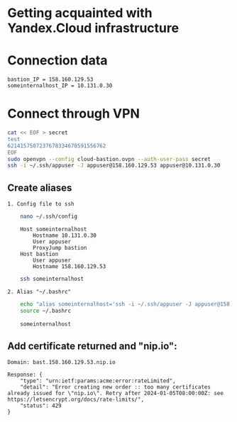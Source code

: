 Getting acquainted with Yandex.Cloud infrastructure
==================================================

# Connection data

    bastion_IP = 158.160.129.53
    someinternalhost_IP = 10.131.0.30

# Сonnect through VPN

```sh
cat << EOF > secret
test
6214157507237678334670591556762
EOF
sudo openvpn --config cloud-bastion.ovpn --auth-user-pass secret
ssh -i ~/.ssh/appuser -J appuser@158.160.129.53 appuser@10.131.0.30
```

## Create aliases

    1. Config file to ssh
        
```sh 
    nano ~/.ssh/config
```
            
        Host someinternalhost
            Hostname 10.131.0.30
            User appuser    
            ProxyJump bastion
        Host bastion
            User appuser
            Hostname 158.160.129.53

```sh
    ssh someinternalhost
```

    2. Alias "~/.bashrc"

```sh
    echo "alias someinternalhost='ssh -i ~/.ssh/appuser -J appuser@158.160.129.53 appuser@10.131.0.30'" >> ~/.bashrc
    source ~/.bashrc
    
    someinternalhost
```

## Add certificate returned and "nip.io":

    Domain: bast.158.160.129.53.nip.io

    Response: {
        "type": "urn:ietf:params:acme:error:rateLimited",
        "detail": "Error creating new order :: too many certificates already issued for \"nip.io\". Retry after 2024-01-05T08:00:00Z: see https://letsencrypt.org/docs/rate-limits/",
        "status": 429
    }
